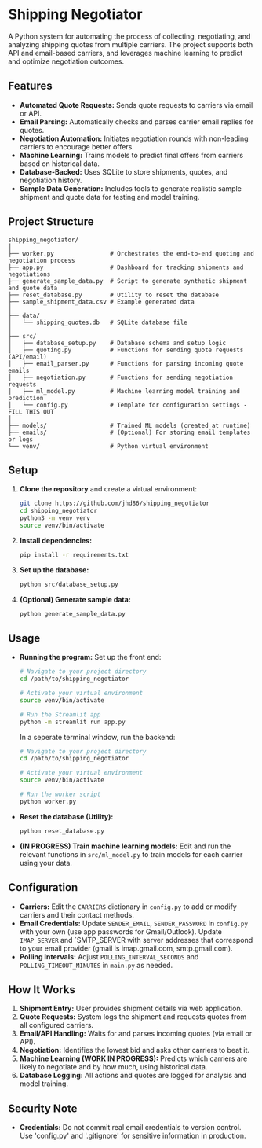 # Shipping Negotiator

A Python system for automating the process of collecting, negotiating, and analyzing shipping quotes from multiple carriers. The project supports both API and email-based carriers, and leverages machine learning to predict and optimize negotiation outcomes.

## Features

- **Automated Quote Requests:** Sends quote requests to carriers via email or API.
- **Email Parsing:** Automatically checks and parses carrier email replies for quotes.
- **Negotiation Automation:** Initiates negotiation rounds with non-leading carriers to encourage better offers.
- **Machine Learning:** Trains models to predict final offers from carriers based on historical data.
- **Database-Backed:** Uses SQLite to store shipments, quotes, and negotiation history.
- **Sample Data Generation:** Includes tools to generate realistic sample shipment and quote data for testing and model training.

## Project Structure

```
shipping_negotiator/
│
├── worker.py                # Orchestrates the end-to-end quoting and negotiation process
├── app.py                   # Dashboard for tracking shipments and negotiations
├── generate_sample_data.py  # Script to generate synthetic shipment and quote data
├── reset_database.py        # Utility to reset the database
├── sample_shipment_data.csv # Example generated data
│
├── data/
│   └── shipping_quotes.db   # SQLite database file
│
├── src/
│   ├── database_setup.py    # Database schema and setup logic
│   ├── quoting.py           # Functions for sending quote requests (API/email)
│   ├── email_parser.py      # Functions for parsing incoming quote emails
│   ├── negotiation.py       # Functions for sending negotiation requests
│   ├── ml_model.py          # Machine learning model training and prediction
│   └── config.py            # Template for configuration settings - FILL THIS OUT
│
├── models/                  # Trained ML models (created at runtime)
├── emails/                  # (Optional) For storing email templates or logs
└── venv/                    # Python virtual environment
```

## Setup

1. **Clone the repository** and create a virtual environment:
   ```bash
   git clone https://github.com/jhd86/shipping_negotiator
   cd shipping_negotiator
   python3 -m venv venv
   source venv/bin/activate
   ```

2. **Install dependencies:**
   ```bash
   pip install -r requirements.txt
   ```

3. **Set up the database:**
   ```bash
   python src/database_setup.py
   ```

4. **(Optional) Generate sample data:**
   ```bash
   python generate_sample_data.py
   ```

## Usage

- **Running the program:**
  Set up the front end:
  ```bash
  # Navigate to your project directory
  cd /path/to/shipping_negotiator

  # Activate your virtual environment
  source venv/bin/activate

  # Run the Streamlit app
  python -m streamlit run app.py
  ```

  In a seperate terminal window, run the backend:
  ```bash
  # Navigate to your project directory
  cd /path/to/shipping_negotiator

  # Activate your virtual environment
  source venv/bin/activate

  # Run the worker script
  python worker.py
  ```



- **Reset the database (Utility):**
  ```bash
  python reset_database.py
  ```

- **(IN PROGRESS) Train machine learning models:**
  Edit and run the relevant functions in `src/ml_model.py` to train models for each carrier using your data.

## Configuration

- **Carriers:** Edit the `CARRIERS` dictionary in `config.py` to add or modify carriers and their contact methods.
- **Email Credentials:** Update `SENDER_EMAIL`, `SENDER_PASSWORD` in `config.py` with your own (use app passwords for Gmail/Outlook). Update `IMAP_SERVER` and `SMTP_SERVER with server addresses that correspond to your email provider (gmail is imap.gmail.com, smtp.gmail.com).
- **Polling Intervals:** Adjust `POLLING_INTERVAL_SECONDS` and `POLLING_TIMEOUT_MINUTES` in `main.py` as needed.

## How It Works

1. **Shipment Entry:** User provides shipment details via web application.
2. **Quote Requests:** System logs the shipment and requests quotes from all configured carriers.
3. **Email/API Handling:** Waits for and parses incoming quotes (via email or API).
4. **Negotiation:** Identifies the lowest bid and asks other carriers to beat it.
5. **Machine Learning (WORK IN PROGRESS):** Predicts which carriers are likely to negotiate and by how much, using historical data.
6. **Database Logging:** All actions and quotes are logged for analysis and model training.

## Security Note

- **Credentials:** Do not commit real email credentials to version control. Use 'config.py' and '.gitignore' for sensitive information in production.
